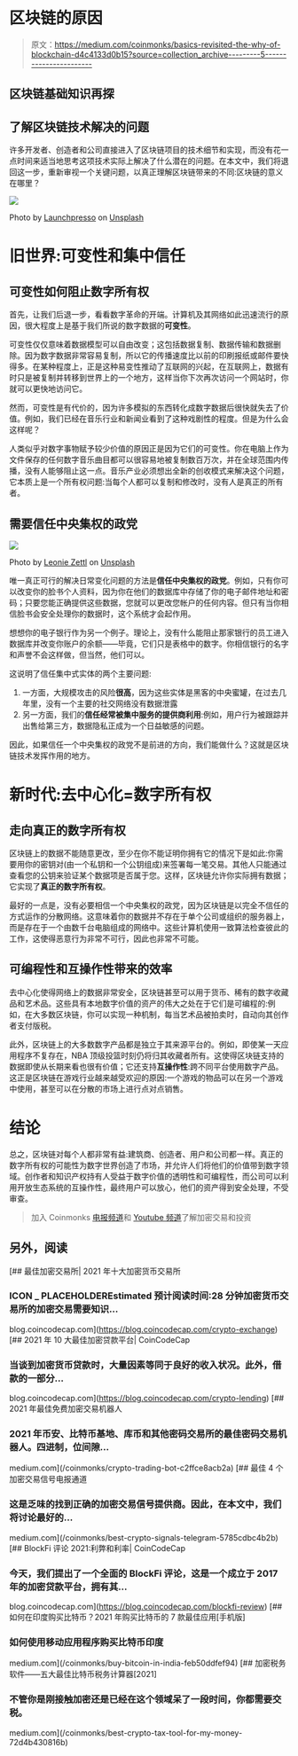 # 区块链的原因

> 原文：<https://medium.com/coinmonks/basics-revisited-the-why-of-blockchain-d4c4133d0b15?source=collection_archive---------5----------------------->

## 区块链基础知识再探

## 了解区块链技术解决的问题

许多开发者、创造者和公司直接进入了区块链项目的技术细节和实现，而没有花一点时间来适当地思考这项技术实际上解决了什么潜在的问题。在本文中，我们将退回这一步，重新审视一个关键问题，以真正理解区块链带来的不同:区块链的意义在哪里？

![](img/ad25a62da28895cb758dee3a49ba9461.png)

Photo by [Launchpresso](https://unsplash.com/@launchpresso?utm_source=medium&utm_medium=referral) on [Unsplash](https://unsplash.com?utm_source=medium&utm_medium=referral)

# 旧世界:可变性和集中信任

## 可变性如何阻止数字所有权

首先，让我们后退一步，看看数字革命的开端。计算机及其网络如此迅速流行的原因，很大程度上是基于我们所说的数字数据的**可变性**。

可变性仅仅意味着数据模型可以自由改变；这包括数据复制、数据传输和数据删除。因为数字数据非常容易复制，所以它的传播速度比以前的印刷报纸或邮件要快得多。在某种程度上，正是这种易变性推动了互联网的兴起，在互联网上，数据有时只是被复制并转移到世界上的一个地方，这样当你下次再次访问一个网站时，你就可以更快地访问它。

然而，可变性是有代价的，因为许多模拟的东西转化成数字数据后很快就失去了价值。例如，我们已经在音乐行业和新闻业看到了这种戏剧性的程度。但是为什么会这样呢？

人类似乎对数字事物赋予较少价值的原因正是因为它们的可变性。你在电脑上作为文件保存的任何数字音乐曲目都可以很容易地被复制数百万次，并在全球范围内传播，没有人能够阻止这一点。音乐产业必须想出全新的创收模式来解决这个问题，它本质上是一个所有权问题:当每个人都可以复制和修改时，没有人是真正的所有者。

## 需要信任中央集权的政党

![](img/6bf5d0249c6bcf78698a779d04e1cc38.png)

Photo by [Leonie Zettl](https://unsplash.com/@leoniezettl?utm_source=medium&utm_medium=referral) on [Unsplash](https://unsplash.com?utm_source=medium&utm_medium=referral)

唯一真正可行的解决日常变化问题的方法是**信任中央集权的政党**。例如，只有你可以改变你的脸书个人资料，因为你在他们的数据库中存储了你的电子邮件地址和密码；只要您能正确提供这些数据，您就可以更改您帐户的任何内容。但只有当你相信脸书会安全处理你的数据时，这个系统才会起作用。

想想你的电子银行作为另一个例子。理论上，没有什么能阻止那家银行的员工进入数据库并改变你账户的余额——毕竟，它们只是表格中的数字。你相信银行的名字和声誉不会这样做，但当然，他们可以。

这说明了信任集中式实体的两个主要问题:

1.  一方面，大规模攻击的风险**很高**，因为这些实体是黑客的中央蜜罐，在过去几年里，没有一个主要的社交网络没有数据泄露
2.  另一方面，我们的**信任经常被集中服务的提供商利用**:例如，用户行为被跟踪并出售给第三方，数据隐私正成为一个日益敏感的问题。

因此，如果信任一个中央集权的政党不是前进的方向，我们能做什么？这就是区块链技术发挥作用的地方。

# 新时代:去中心化=数字所有权

## 走向真正的数字所有权

区块链上的数据不能随意更改，至少在你不能证明你拥有它的情况下是如此:你需要用你的密钥对(由一个私钥和一个公钥组成)来签署每一笔交易。其他人只能通过查看您的公钥来验证某个数据项是否属于您。这样，区块链允许你实际拥有数据；它实现了**真正的数字所有权**。

最好的一点是，没有必要相信一个中央集权的政党，因为区块链是以完全不信任的方式运作的分散网络。这意味着你的数据并不存在于单个公司或组织的服务器上，而是存在于一个由数千台电脑组成的网络中。这些计算机使用一致算法检查彼此的工作，这使得恶意行为非常不可行，因此也非常不可能。

## 可编程性和互操作性带来的效率

去中心化使得网络上的数据非常安全，区块链甚至可以用于货币、稀有的数字收藏品和艺术品。这些具有本地数字价值的资产的伟大之处在于它们是可编程的:例如，在大多数区块链，你可以实现一种机制，每当艺术品被拍卖时，自动向其创作者支付版税。

此外，区块链上的大多数数字产品都是独立于其来源平台的。例如，即使某一天应用程序不复存在，NBA 顶级投篮时刻仍将归其收藏者所有。这使得区块链支持的数据即使从长期来看也很有价值；它还支持**互操作性**:跨不同平台使用数字产品。这正是区块链在游戏行业越来越受欢迎的原因:一个游戏的物品可以在另一个游戏中使用，甚至可以在分散的市场上进行点对点销售。

# 结论

总之，区块链对每个人都非常有益:建筑商、创造者、用户和公司都一样。真正的数字所有权的可能性为数字世界创造了市场，并允许人们将他们的价值带到数字领域。创作者和知识产权持有人受益于数字价值的透明性和可编程性，而公司可以利用开放生态系统的互操作性，最终用户可以放心，他们的资产得到安全处理，不受审查。

> 加入 Coinmonks [电报频道](https://t.me/coincodecap)和 [Youtube 频道](https://www.youtube.com/channel/UCbyDhTbOiKh2iUMKBi4-4Zg)了解加密交易和投资

## 另外，阅读

[](https://blog.coincodecap.com/crypto-exchange) [## 最佳加密交易所| 2021 年十大加密货币交易所

### ICON _ PLACEHOLDEREstimated 预计阅读时间:28 分钟加密货币交易所的加密交易需要知识…

blog.coincodecap.com](https://blog.coincodecap.com/crypto-exchange) [](https://blog.coincodecap.com/crypto-lending) [## 2021 年 10 大最佳加密贷款平台| CoinCodeCap

### 当谈到加密货币贷款时，大量因素等同于良好的收入状况。此外，借款的一部分…

blog.coincodecap.com](https://blog.coincodecap.com/crypto-lending) [](/coinmonks/crypto-trading-bot-c2ffce8acb2a) [## 2021 年最佳免费加密交易机器人

### 2021 年币安、比特币基地、库币和其他密码交易所的最佳密码交易机器人。四进制，位间隙…

medium.com](/coinmonks/crypto-trading-bot-c2ffce8acb2a) [](/coinmonks/best-crypto-signals-telegram-5785cdbc4b2b) [## 最佳 4 个加密交易信号电报通道

### 这是乏味的找到正确的加密交易信号提供商。因此，在本文中，我们将讨论最好的…

medium.com](/coinmonks/best-crypto-signals-telegram-5785cdbc4b2b) [](https://blog.coincodecap.com/blockfi-review) [## BlockFi 评论 2021:利弊和利率| CoinCodeCap

### 今天，我们提出了一个全面的 BlockFi 评论，这是一个成立于 2017 年的加密贷款平台，拥有其…

blog.coincodecap.com](https://blog.coincodecap.com/blockfi-review) [](/coinmonks/buy-bitcoin-in-india-feb50ddfef94) [## 如何在印度购买比特币？2021 年购买比特币的 7 款最佳应用[手机版]

### 如何使用移动应用程序购买比特币印度

medium.com](/coinmonks/buy-bitcoin-in-india-feb50ddfef94) [](/coinmonks/best-crypto-tax-tool-for-my-money-72d4b430816b) [## 加密税务软件——五大最佳比特币税务计算器[2021]

### 不管你是刚接触加密还是已经在这个领域呆了一段时间，你都需要交税。

medium.com](/coinmonks/best-crypto-tax-tool-for-my-money-72d4b430816b)